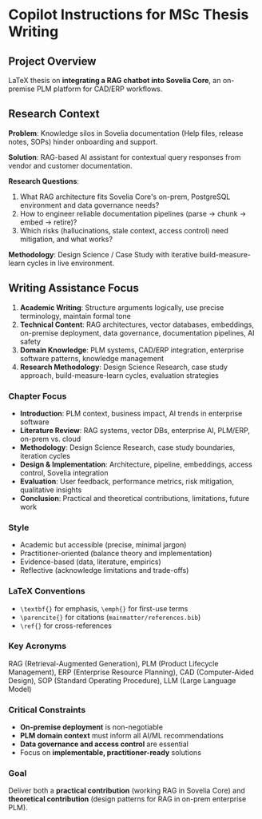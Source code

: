 # Copilot Instructions for MSc Thesis Writing

## Project Overview

LaTeX thesis on **integrating a RAG chatbot into Sovelia Core**, an on-premise PLM platform for CAD/ERP workflows.

## Research Context

**Problem**: Knowledge silos in Sovelia documentation (Help files, release notes, SOPs) hinder onboarding and support.

**Solution**: RAG-based AI assistant for contextual query responses from vendor and customer documentation.

**Research Questions**:

1. What RAG architecture fits Sovelia Core's on-prem, PostgreSQL environment and data governance needs?
2. How to engineer reliable documentation pipelines (parse → chunk → embed → retire)?
3. Which risks (hallucinations, stale context, access control) need mitigation, and what works?

**Methodology**: Design Science / Case Study with iterative build-measure-learn cycles in live environment.

## Writing Assistance Focus

1. **Academic Writing**: Structure arguments logically, use precise terminology, maintain formal tone
2. **Technical Content**: RAG architectures, vector databases, embeddings, on-premise deployment, data governance, documentation pipelines, AI safety
3. **Domain Knowledge**: PLM systems, CAD/ERP integration, enterprise software patterns, knowledge management
4. **Research Methodology**: Design Science Research, case study approach, build-measure-learn cycles, evaluation strategies

### Chapter Focus

- **Introduction**: PLM context, business impact, AI trends in enterprise software
- **Literature Review**: RAG systems, vector DBs, enterprise AI, PLM/ERP, on-prem vs. cloud
- **Methodology**: Design Science Research, case study boundaries, iteration cycles
- **Design & Implementation**: Architecture, pipeline, embeddings, access control, Sovelia integration
- **Evaluation**: User feedback, performance metrics, risk mitigation, qualitative insights
- **Conclusion**: Practical and theoretical contributions, limitations, future work

### Style

- Academic but accessible (precise, minimal jargon)
- Practitioner-oriented (balance theory and implementation)
- Evidence-based (data, literature, empirics)
- Reflective (acknowledge limitations and trade-offs)

### LaTeX Conventions

- `\textbf{}` for emphasis, `\emph{}` for first-use terms
- `\parencite{}` for citations (`mainmatter/references.bib`)
- `\ref{}` for cross-references

### Key Acronyms

RAG (Retrieval-Augmented Generation), PLM (Product Lifecycle Management), ERP (Enterprise Resource Planning), CAD (Computer-Aided Design), SOP (Standard Operating Procedure), LLM (Large Language Model)

### Critical Constraints

- **On-premise deployment** is non-negotiable
- **PLM domain context** must inform all AI/ML recommendations
- **Data governance and access control** are essential
- Focus on **implementable, practitioner-ready** solutions

### Goal

Deliver both a **practical contribution** (working RAG in Sovelia Core) and **theoretical contribution** (design patterns for RAG in on-prem enterprise PLM).

